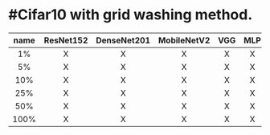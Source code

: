

#Cifar10 with grid washing method.
======================================

name | ResNet152 |  DenseNet201 |  MobileNetV2  |  VGG |    MLP    
 :-: | :-: | :-: | :-: |  :-: | :-:
 1% |  X | X  |  X  |  X  |  X |
 5% | X  | X  |  X  |  X  |  X |
 10% | X  | X  |  X  | X   | X  |
25% |  X |  X |  X  | X   | X  |
 50% | X  |  X |  X  |  X  |  X |
 100% |  X | X  |  X  |  X  |  X |
